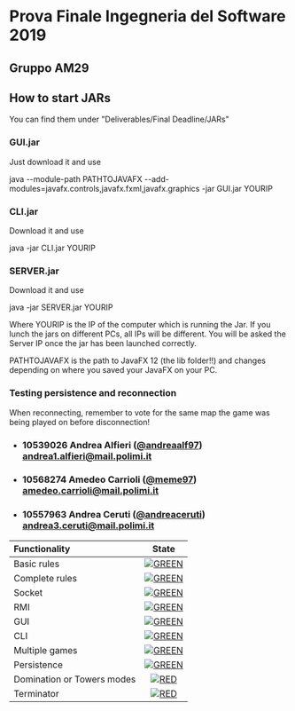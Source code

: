 
# Prova Finale Ingegneria del Software 2019
## Gruppo AM29

## How to start JARs

You can find them under "Deliverables/Final Deadline/JARs"

### GUI.jar
Just download it and use

java --module-path PATHTOJAVAFX --add-modules=javafx.controls,javafx.fxml,javafx.graphics -jar GUI.jar YOURIP

### CLI.jar
Download it and use

java -jar CLI.jar YOURIP
### SERVER.jar
Download it and use

java -jar SERVER.jar YOURIP

Where YOURIP is the IP of the computer which is running the Jar.
If you lunch the jars on different PCs, all IPs will be different.
You will be asked the Server IP once the jar has been launched correctly.

PATHTOJAVAFX is the path to JavaFX 12 (the lib folder!!) and changes depending on where you saved your JavaFX on your PC.

### Testing persistence and reconnection
When reconnecting, remember to vote for the same map the game was being played on before disconnection!

- ###   10539026    Andrea Alfieri ([@andreaalf97](https://github.com/andreaalf97))<br>andrea1.alfieri@mail.polimi.it
- ###   10568274    Amedeo Carrioli ([@meme97](https://github.com/meme97))<br>amedeo.carrioli@mail.polimi.it
- ###   10557963    Andrea Ceruti ([@andreaceruti](https://github.com/andreaceruti))<br>andrea3.ceruti@mail.polimi.it

| Functionality | State |
|:-----------------------|:------------------------------------:|
| Basic rules | [![GREEN](https://placehold.it/15/44bb44/44bb44)](#) |
| Complete rules | [![GREEN](https://placehold.it/15/44bb44/44bb44)](#) |
| Socket | [![GREEN](https://placehold.it/15/44bb44/44bb44)](#) |
| RMI | [![GREEN](https://placehold.it/15/44bb44/44bb44)](#) |
| GUI | [![GREEN](https://placehold.it/15/44bb44/44bb44)](#) |
| CLI | [![GREEN](https://placehold.it/15/44bb44/44bb44)](#) |
| Multiple games | [![GREEN](https://placehold.it/15/44bb44/44bb44)](#) |
| Persistence | [![GREEN](https://placehold.it/15/44bb44/44bb44)](#) |
| Domination or Towers modes | [![RED](https://placehold.it/15/f03c15/f03c15)](#) |
| Terminator | [![RED](https://placehold.it/15/f03c15/f03c15)](#) |

<!--
[![RED](https://placehold.it/15/f03c15/f03c15)](#)
[![YELLOW](https://placehold.it/15/ffdd00/ffdd00)](#)
[![GREEN](https://placehold.it/15/44bb44/44bb44)](#)
-->

